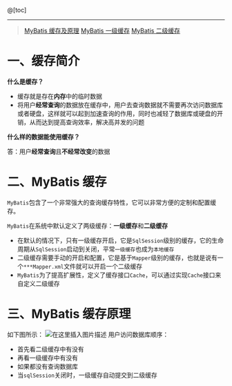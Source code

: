 ﻿@[toc]

----

> [MyBatis 缓存及原理](https://blog.csdn.net/lesileqin/article/details/113348677)
> [MyBatis 一级缓存](https://blog.csdn.net/lesileqin/article/details/113352616)
> [MyBatis 二级缓存](https://blog.csdn.net/lesileqin/article/details/113356160)

# 一、缓存简介
**什么是缓存？**

- 缓存就是存在**内存**中的临时数据
- 将用户**经常查询**的数据放在缓存中，用户去查询数据就不需要再次访问数据库或者硬盘，这样就可以起到加速查询的作用，同时也减轻了数据库或硬盘的开销，从而达到提高查询效率，解决高并发的问题

**什么样的数据能使用缓存？**

答：用户**经常查询**且**不经常改变**的数据

# 二、MyBatis 缓存

`MyBatis`包含了一个非常强大的查询缓存特性，它可以非常方便的定制和配置缓存。

`MyBatis`在系统中默认定义了两级缓存：**一级缓存**和**二级缓存**

- 在默认的情况下，只有一级缓存开启，它是`SqlSession`级别的缓存，它的生命周期从`SqlSession`启动到关闭，平常`一级缓存`也成为`本地缓存`
- 二级缓存需要手动的开启和配置，它是基于`Mapper`级别的缓存，也就是说有一个`***Mapper.xml`文件就可以开启一个二级缓存
- `MyBatis`为了提高扩展性，定义了缓存接口`Cache`，可以通过实现`Cache`接口来自定义二级缓存

# 三、MyBatis 缓存原理
如下图所示：
![在这里插入图片描述](https://img-blog.csdnimg.cn/20210128170120431.png?x-oss-process=image/watermark,type_ZmFuZ3poZW5naGVpdGk,shadow_10,text_aHR0cHM6Ly9ibG9nLmNzZG4ubmV0L2xlc2lsZXFpbg==,size_16,color_FFFFFF,t_70)
用户访问数据库顺序：

- 首先看二级缓存中有没有
- 再看一级缓存中有没有
- 如果都没有查询数据库
- 当`sqlSession`关闭时，一级缓存自动提交到二级缓存
